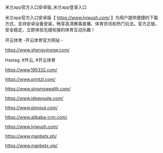 米兰app官方入口安卓版_米兰app登录入口

米兰app官方入口安卓版【 https://www.lyiwush.com/ 】为用户提供便捷的下载方式，支持安卓设备安装，畅享高清赛事直播、体育资讯和热门玩法。官方正版，安全稳定，立即体验无缝衔接的体育互动乐趣！

开云体育 -开云体育官方网站 -

https://www.shengyinggw.com/

Hastag: #开云, #开云体育

https://www.195332.com/

https://www.printzl.com/

https://www.sinomswealth.com/

https://www.ideayoujie.com/

https://www.pinyout.com/

https://www.alibaba-crm.com/

https://www.lyiwush.com/

https://www.manbetx.ph/

https://www.manbetx.vip/
